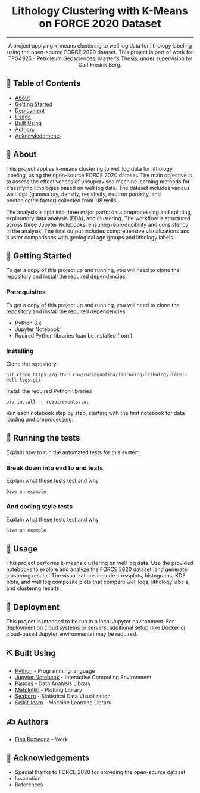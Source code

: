 <h1 align="center">Lithology Clustering with K-Means on FORCE 2020 Dataset</h1>

<div align="center">

</div>

---

<p align="center"> A project applying k-means clustering to well log data for lithology labeling using the open-source FORCE 2020 dataset. This project is part of work for TPG4925 - Petroleum Geosciences, Master's Thesis, under supervision by Carl Fredrik Berg.
    <br> 
</p>

## 📝 Table of Contents

- [About](#about)
- [Getting Started](#getting_started)
- [Deployment](#deployment)
- [Usage](#usage)
- [Built Using](#built_using)
- [Authors](#authors)
- [Acknowledgments](#acknowledgement)

## 🧐 About <a name = "about"></a>

This project applies k-means clustering to well log data for lithology labeling, using the open-source FORCE 2020 dataset. The main objective is to assess the effectiveness of unsupervised machine learning methods for classifying lithologies based on well log data. The dataset includes various well logs (gamma ray, density, resistivity, neutron porosity, and photoelectric factor) collected from 118 wells.

The analysis is split into three major parts: data preprocessing and splitting, exploratory data analysis (EDA), and clustering. The workflow is structured across three Jupyter Notebooks, ensuring reproducibility and consistency in the analysis. The final output includes comprehensive visualizations and cluster comparisons with geological age groups and lithology labels.

## 🏁 Getting Started <a name = "getting_started"></a>

To get a copy of this project up and running, you will need to clone the repository and install the required dependencies.

### Prerequisites

To get a copy of this project up and running, you will need to clone the repository and install the required dependencies.

- Python 3.x
- Jupyter Notebook
- Rquired Python libraries (can be installed from )

### Installing

Clone the repository:

```
git clone https://github.com/ruzieqnafiha/improving-lithology-label-well-logs.git
```

Install the required Python libraries

```
pip install -r requirements.txt
```

Run each notebook step by step, starting with the first notebook for data loading and preprocessing.


## 🔧 Running the tests <a name = "tests"></a>

Explain how to run the automated tests for this system.

### Break down into end to end tests

Explain what these tests test and why

```
Give an example
```

### And coding style tests

Explain what these tests test and why

```
Give an example
```

## 🎈 Usage <a name="usage"></a>

This project performs k-means clustering on well log data. Use the provided notebooks to explore and analyze the FORCE 2020 dataset, and generate clustering results. The visualizations include crossplots, histograms, KDE plots, and well log composite plots that compare well logs, lithology labels, and clustering results.

## 🚀 Deployment <a name = "deployment"></a>

This project is intended to be run in a local Jupyter environment. For deployment on cloud systems or servers, additional setup (like Docker or cloud-based Jupyter environments) may be required.

## ⛏️ Built Using <a name = "built_using"></a>

- [Python](https://www.python.org/) - Programming language
- [Jupyter Notebook](https://jupyter.org/) - Interactive Computing Environment
- [Pandas](https://pandas.pydata.org/) - Data Analysis Library
- [Matplotlib](https://matplotlib.org/) - Plotting Library
- [Seaborn](https://seaborn.pydata.org/) - Statistical Data Visualization
- [Scikit-learn](https://scikit-learn.org/) - Machine Learning Library

## ✍️ Authors <a name = "authors"></a>

- [Fiha Ruzieqna](https://github.com/ruzieqnafiha) - Work


## 🎉 Acknowledgements <a name = "acknowledgement"></a>

- Special thanks to FORCE 2020 for providing the open-source dataset
- Inspiration
- References

